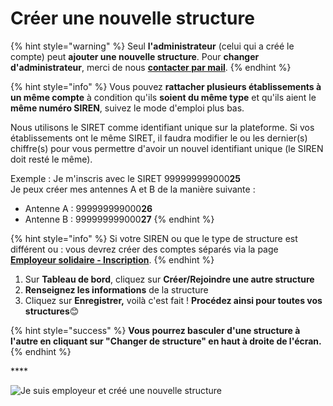 # Créer une nouvelle structure

{% hint style="warning" %}
Seul **l'administrateur** \(celui qui a créé le compte\) peut **ajouter une nouvelle structure**. Pour **changer d'administrateur**, merci de nous [**contacter par mail**](mailto:contact@inclusion.beta.gouv.fr).
{% endhint %}

{% hint style="info" %}
Vous pouvez **rattacher plusieurs établissements à un même compte** à condition qu'ils **soient du même type** et qu'ils aient le **même numéro SIREN**, suivez le mode d'emploi plus bas.

Nous utilisons le SIRET comme identifiant unique sur la plateforme. Si vos établissements ont le même SIRET, il faudra modifier le ou les dernier\(s\) chiffre\(s\) pour vous permettre d'avoir un nouvel identifiant unique \(le SIREN doit resté le même\).

Exemple : Je m'inscris avec le SIRET 999999999000**25**  
Je peux créer mes antennes A et B de la manière suivante : 

* Antenne A : 999999999000**26**
* Antenne B : 999999999000**27**
{% endhint %}

{% hint style="info" %}
Si votre SIREN ou que le type de structure est différent ou  : vous devrez créer des comptes séparés via la page [**Employeur solidaire - Inscription**](https://inclusion.beta.gouv.fr/signup/select_siae). 
{% endhint %}

1. Sur **Tableau de bord**, cliquez sur **Créer/Rejoindre une autre structure**
2. **Renseignez les informations** de la structure
3. Cliquez sur **Enregistrer,** voilà c'est fait ! **Procédez ainsi pour toutes vos structures**😊 

{% hint style="success" %}
**Vous pourrez basculer d'une structure à l'autre en cliquant sur "Changer de structure" en haut à droite de l'écran.**
{% endhint %}

\*\*\*\*

![Je suis employeur et cr&#xE9;&#xE9; une nouvelle structure](https://s5.gifyu.com/images/demo-employeur-add.gif)

